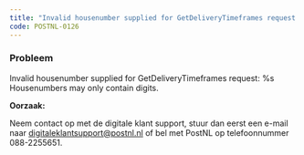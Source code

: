 ```yaml
---
title: "Invalid housenumber supplied for GetDeliveryTimeframes request: %s Housenumbers may only contain digits."
code: POSTNL-0126
---
```



<p><h3>Probleem</h3></p><p>Invalid housenumber supplied for GetDeliveryTimeframes request: %s Housenumbers may only contain digits.</p><p><strong>Oorzaak: </strong></p><p>Neem contact op met de digitale klant support, stuur dan eerst een e-mail naar <a href="mailto:digitaleklantsupport@postnl.nl" class="external-link" rel="nofollow">digitaleklantsupport@postnl.nl</a> of bel met PostNL op telefoonnummer 088-2255651.</p>

